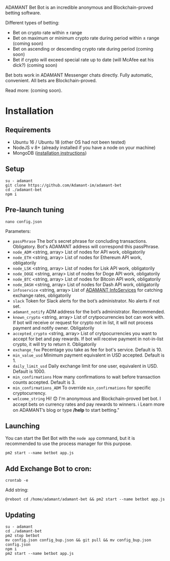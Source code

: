 ADAMANT Bet Bot is an incredible anonymous and Blockchain-proved betting software. 

Different types of betting:
* Bet on crypto rate within ± range
* Bet on maximum or minimum crypto rate during period within ± range (coming soon)
* Bet on ascending or descending crypto rate during period (coming soon)
* Bet if crypto will exceed special rate up to date (will McAfee eat his dick?) (coming soon)

Bet bots work in ADAMANT Messenger chats directly. Fully automatic, convenient. All bets are Blockchain-proved.

Read more: (coming soon).


# Installation
## Requirements
* Ubuntu 16 / Ubuntu 18 (other OS had not been tested)
* NodeJS v 8+ (already installed if you have a node on your machine)
* MongoDB ([installation instructions](https://docs.mongodb.com/manual/tutorial/install-mongodb-on-ubuntu/))

## Setup
```
su - adamant
git clone https://github.com/Adamant-im/adamant-bet
cd ./adamant-bet
npm i
```

## Pre-launch tuning
```
nano config.json
```

Parameters:
* `passPhrase` <string> The bot's secret phrase for concluding transactions. Obligatory. Bot's ADAMANT address will correspond this passPhrase.
* `node_ADM` <string, array> List of nodes for API work, obligatorily
* `node_ETH` <string, array> List of nodes for Ethereum API work, obligatorily
* `node_LSK` <string, array> List of nodes for Lisk API work, obligatorily
* `node_DOGE` <string, array> List of nodes for Doge API work, obligatorily
* `node_BTC` <string, array> List of nodes for Bitcoin API work, obligatorily
* `node_DASH` <string, array> List of nodes for Dash API work, obligatorily
* `infoservice` <string, array> List of [ADAMANT InfoServices](https://github.com/Adamant-im/adamant-currencyinfo-services) for catching exchange rates, obligatorily
* `slack` <string> Token for Slack alerts for the bot’s administrator. No alerts if not set.
* `adamant_notify` <string> ADM address for the bot’s administrator. Recommended.
* `known_crypto` <string, array> List of crytpocurrencies bot can work with. If bot will receive or request for crypto not in list, it will not process payment and notify owner. Obligatorily
* `accepted_crypto` <string, array> List of crytpocurrencies you want to accept for bet and pay rewards. If bot will receive payment in not-in-list crypto, it will try to return it. Obligatorily
* `exchange_fee` <float> Pecentage you take as fee for bot's service. Default is 10.
* `min_value_usd` <float> Minimum payment equivalent in USD accepted. Default is 1.
* `daily_limit_usd` <float> Daily exchange limit for one user, equivalent in USD. Default is 1000.
* `min_confirmations` <int> How many confirmations to wait before transaction counts accepted. Default is 3.
* `min_confirmations_ADM` <int> To override `min_confirmations` for specific cryptocurrency.
* `welcome_string` <string> Hi! 😊 I'm anonymous and Blockchain-proved bet bot. I accept bets on currency rates and pay rewards to winners. ℹ️ Learn more on ADAMANT’s blog or type **/help** to start betting."

## Launching
You can start the Bet Bot with the `node app` command, but it is recommended to use the process manager for this purpose.
```
pm2 start --name betbot app.js 
```

## Add Exchange Bot to cron:
```
crontab -e
```

Add string:
```
@reboot cd /home/adamant/adamant-bet && pm2 start --name betbot app.js
```

## Updating
```
su - adamant
cd ./adamant-bet
pm2 stop betbot
mv config.json config_bup.json && git pull && mv config_bup.json config.json
npm i
pm2 start --name betbot app.js 
```

